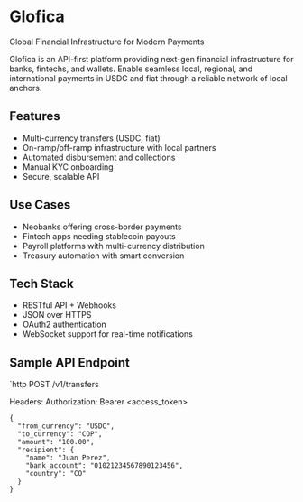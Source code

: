 # Glofica

Global Financial Infrastructure for Modern Payments

Glofica is an API-first platform providing next-gen financial infrastructure for banks, fintechs, and wallets. Enable seamless local, regional, and international payments in USDC and fiat through a reliable network of local anchors.

## Features

- Multi-currency transfers (USDC, fiat)
- On-ramp/off-ramp infrastructure with local partners
- Automated disbursement and collections
- Manual KYC onboarding
- Secure, scalable API

## Use Cases

- Neobanks offering cross-border payments
- Fintech apps needing stablecoin payouts
- Payroll platforms with multi-currency distribution
- Treasury automation with smart conversion

## Tech Stack

- RESTful API + Webhooks
- JSON over HTTPS
- OAuth2 authentication
- WebSocket support for real-time notifications

## Sample API Endpoint

`http
POST /v1/transfers

Headers:
Authorization: Bearer <access_token>

````
{
  "from_currency": "USDC",
  "to_currency": "COP",
  "amount": "100.00",
  "recipient": {
    "name": "Juan Perez",
    "bank_account": "01021234567890123456",
    "country": "CO"
  }
}
````
